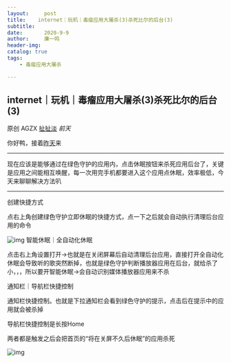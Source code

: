```yaml
---
layout:     post
title:    internet｜玩机｜毒瘤应用大屠杀(3)杀死比尔的后台(3)  
subtitle:   
date:       2020-9-9
author:     廉一鸣
header-img: 
catalog: true
tags:
    - 毒瘤应用大屠杀

---
```


## internet｜玩机｜毒瘤应用大屠杀(3)杀死比尔的后台(3)

原创 AGZX [扯扯淡](javascript:void(0);) *前天*

你好鸭，接着[昨天](https://mp.weixin.qq.com/s?__biz=MzI4Nzc2MzA3OQ==&mid=2247485045&idx=1&sn=2865eacd27a5d3dfebbd9be6a8cf6140&scene=21#wechat_redirect)来

------

现在应该是能够通过在绿色守护的应用内，点击休眠按钮来杀死应用后台了，关键是应用之间能相互唤醒，每一次用完手机都要进入这个应用点休眠，效率极低，今天来聊聊解决方法叭

------

创建快捷方式

点右上角创建绿色守护立即休眠的快捷方式，点一下之后就会自动执行清理后台应用的命令

![img](https://mmbiz.qpic.cn/mmbiz_jpg/tMsLbdfwxoNA9ibtTuRpcK3ZNW9wSnYRSoyjib0UtBpibsibXhwh3IumEQKJYyv5ia8UvXR1NawVhnJ35sukDcFHAug/640?wx_fmt=jpeg&tp=webp&wxfrom=5&wx_lazy=1&wx_co=1)
智能休眠｜全自动化休眠

点击右上角设置打开→也就是在关闭屏幕后自动清理后台应用，直接打开全自动化休眠会导致听的歌突然断掉，也就是绿色守护判断播放器应用在后台，就给杀了小，，，所以要开智能休眠→会自动识别媒体播放器应用来不杀

通知栏｜导航栏快捷控制

通知栏快捷控制。也就是下拉通知栏会看到绿色守护的提示，点击后在提示中的应用就会被杀掉

导航栏快捷控制是长按Home

两者都是触发之后会把首页的“将在关屏不久后休眠”的应用杀死

![img](https://mmbiz.qpic.cn/mmbiz_jpg/tMsLbdfwxoNA9ibtTuRpcK3ZNW9wSnYRSWn18LAYUbgicCoF1QUL0xOZ1u9ZfLst8Vjw535rQlldxBjOQz4gKUxQ/640?wx_fmt=jpeg&tp=webp&wxfrom=5&wx_lazy=1&wx_co=1)



